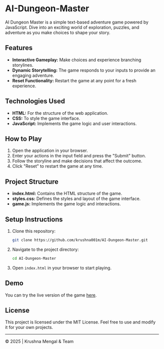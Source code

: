 # AI-Dungeon-Master

AI Dungeon Master is a simple text-based adventure game powered by JavaScript. Dive into an exciting world of exploration, puzzles, and adventure as you make choices to shape your story.

## Features

- **Interactive Gameplay:** Make choices and experience branching storylines.
- **Dynamic Storytelling:** The game responds to your inputs to provide an engaging adventure.
- **Reset Functionality:** Restart the game at any point for a fresh experience.

## Technologies Used

- **HTML:** For the structure of the web application.
- **CSS:** To style the game interface.
- **JavaScript:** Implements the game logic and user interactions.

## How to Play

1. Open the application in your browser.
2. Enter your actions in the input field and press the "Submit" button.
3. Follow the storyline and make decisions that affect the outcome.
4. Click "Reset" to restart the game at any time.

## Project Structure

- **index.html:** Contains the HTML structure of the game.
- **styles.css:** Defines the styles and layout of the game interface.
- **game.js:** Implements the game logic and interactions.

## Setup Instructions

1. Clone this repository:
   ```bash
   git clone https://github.com/krushna001m/AI-Dungeon-Master.git
   ```
2. Navigate to the project directory:
   ```bash
   cd AI-Dungeon-Master
   ```
3. Open `index.html` in your browser to start playing.

## Demo

You can try the live version of the game [here](https://krushna001m.github.io/AI-Dungeon-Master/).

## License

This project is licensed under the MIT License. Feel free to use and modify it for your own projects.

---

© 2025 | Krushna Mengal & Team
